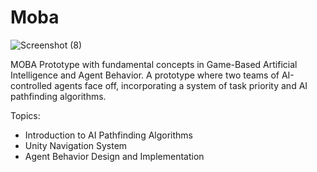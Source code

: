 # Moba
 ![Screenshot (8)](https://github.com/Wintersongtopaz/Moba/assets/144738996/0cb25542-b2ec-4592-b5b6-9a02f02d109e)

MOBA Prototype with fundamental concepts in Game-Based Artificial Intelligence and Agent Behavior. A prototype where two teams of AI-controlled agents face off, incorporating a system of task priority and AI pathfinding algorithms.

Topics:
- Introduction to AI Pathfinding Algorithms
- Unity Navigation System
- Agent Behavior Design and Implementation
